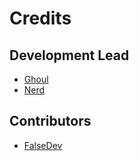 # Credits

## Development Lead

* [Ghoul](https://github.com/xFGhoul)
* [Nerd](https://github.com/FrostByte266)

## Contributors

* [FalseDev](https://github.com/FalseDev)
